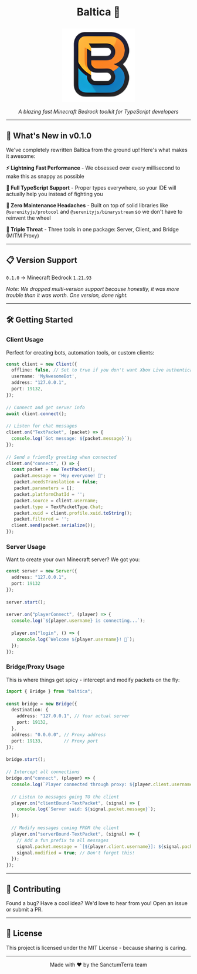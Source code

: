 # <p align="center"> Baltica 🌊 </p>

<p align="center">
  <img src="https://raw.githubusercontent.com/SanctumTerra/Baltica/master/.extra/logo.png" alt="Baltica Logo" width="200"/>
</p>

<p align="center">
  <em>A blazing fast Minecraft Bedrock toolkit for TypeScript developers</em>
</p>

---

## 🚀 What's New in v0.1.0

We've completely rewritten Baltica from the ground up! Here's what makes it awesome:

**⚡ Lightning Fast Performance** - We obsessed over every millisecond to make this as snappy as possible

**🎯 Full TypeScript Support** - Proper types everywhere, so your IDE will actually help you instead of fighting you

**🔧 Zero Maintenance Headaches** - Built on top of solid libraries like `@serenityjs/protocol` and `@serenityjs/binarystream` so we don't have to reinvent the wheel

**🎪 Triple Threat** - Three tools in one package: Server, Client, and Bridge (MITM Proxy)

---

## 📋 Version Support

`0.1.0` → Minecraft Bedrock `1.21.93`

*Note: We dropped multi-version support because honestly, it was more trouble than it was worth. One version, done right.*

---

## 🛠️ Getting Started

### Client Usage

Perfect for creating bots, automation tools, or custom clients:

```typescript
const client = new Client({
  offline: false, // Set to true if you don't want Xbox Live authentication
  username: 'MyAwesomeBot',
  address: "127.0.0.1",
  port: 19132,
});

// Connect and get server info
await client.connect();

// Listen for chat messages
client.on("TextPacket", (packet) => {
  console.log(`Got message: ${packet.message}`);
});

// Send a friendly greeting when connected
client.on("connect", () => {
  const packet = new TextPacket();
   packet.message = 'Hey everyone! 👋';
   packet.needsTranslation = false;
   packet.parameters = [];
   packet.platformChatId = '';
   packet.source = client.username;
   packet.type = TextPacketType.Chat;
   packet.xuid = client.profile.xuid.toString();
   packet.filtered = '';
  client.send(packet.serialize());
});
```

### Server Usage

Want to create your own Minecraft server? We got you:

```typescript
const server = new Server({
  address: "127.0.0.1",
  port: 19132
});

server.start();

server.on("playerConnect", (player) => {
  console.log(`${player.username} is connecting...`);
  
  player.on("login", () => {
    console.log(`Welcome ${player.username}! 🎉`);
  });
});
```

### Bridge/Proxy Usage

This is where things get spicy - intercept and modify packets on the fly:

```typescript
import { Bridge } from "baltica";

const bridge = new Bridge({
  destination: {
    address: "127.0.0.1", // Your actual server
    port: 19132,
  },
  address: "0.0.0.0", // Proxy address
  port: 19133,        // Proxy port
});

bridge.start();

// Intercept all connections
bridge.on("connect", (player) => {
  console.log(`Player connected through proxy: ${player.client.username}`);
  
  // Listen to messages going TO the client
  player.on("clientBound-TextPacket", (signal) => {
    console.log(`Server said: ${signal.packet.message}`);
  });
  
  // Modify messages coming FROM the client
  player.on("serverBound-TextPacket", (signal) => {
    // Add a fun prefix to all messages
    signal.packet.message = `[${player.client.username}]: ${signal.packet.message}`;
    signal.modified = true; // Don't forget this!
  });
});
```

---

## 🤝 Contributing

Found a bug? Have a cool idea? We'd love to hear from you! Open an issue or submit a PR.

---

## 📄 License

This project is licensed under the MIT License - because sharing is caring.

---

<p align="center">
  Made with ❤️ by the SanctumTerra team
</p>